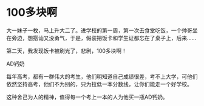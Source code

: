 # 100多块啊

大一妹子一枚，马上升大二了。进学校的第一周，第一次去食堂吃饭，一个帅哥坐在旁边，想搭讪又没勇气，于是，假装把饭卡和学生证都忘在了桌子上，后来…… 

第二天，我发现饭卡被刷光了，悲剧，100多块啊！ 

AD钙奶 

每年高考，都有一群伟大的考生，他们明知道自己成绩很差，考不上大学，可他们依然坚持高考，他们不为别的，只为拉低一本分数线，让你们能走一个好学校。 

这种舍己为人的精神，值得每一个考上一本的人为他买一瓶AD钙奶。